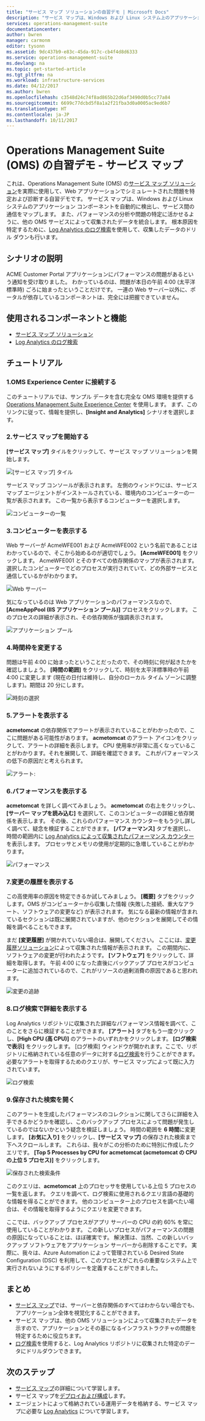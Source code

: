 ```yaml
---
title: "サービス マップ ソリューションの自習デモ | Microsoft Docs"
description: "サービス マップは、Windows および Linux システム上のアプリケーション コンポーネントを自動的に検出し、サービス間の通信をマップする、Operations Management Suite (OMS) のソリューションです。  これは、サービス マップを実際に使用して、Web アプリケーションでシミュレートされた問題を特定および診断する自習デモです。"
services: operations-management-suite
documentationcenter: 
author: bwren
manager: carmonm
editor: tysonn
ms.assetid: 9dc437b9-e83c-45da-917c-cb4f4d8d6333
ms.service: operations-management-suite
ms.devlang: na
ms.topic: get-started-article
ms.tgt_pltfrm: na
ms.workload: infrastructure-services
ms.date: 04/12/2017
ms.author: bwren
ms.openlocfilehash: c3548d24c74f8ad865b22d6af3490d0b5cc77a84
ms.sourcegitcommit: 6699c77dcbd5f8a1a2f21fba3d0a0005ac9ed6b7
ms.translationtype: HT
ms.contentlocale: ja-JP
ms.lasthandoff: 10/11/2017
---
```

# <a name="operations-management-suite-oms-self-paced-demo---service-map"></a>Operations Management Suite (OMS) の自習デモ - サービス マップ
これは、Operations Management Suite (OMS) の[サービス マップ ソリューション](operations-management-suite-service-map.md)を実際に使用して、Web アプリケーションでシミュレートされた問題を特定および診断する自習デモです。  サービス マップは、Windows および Linux システムのアプリケーション コンポーネントを自動的に検出し、サービス間の通信をマップします。  また、パフォーマンスの分析や問題の特定に活かせるように、他の OMS サービスによって収集されたデータを統合します。  根本原因を特定するために、[Log Analytics のログ検索](../log-analytics/log-analytics-log-searches.md)を使用して、収集したデータのドリル ダウンも行います。


## <a name="scenario-description"></a>シナリオの説明
ACME Customer Portal アプリケーションにパフォーマンスの問題があるという通知を受け取りました。  わかっているのは、問題が本日の午前 4:00 (太平洋標準時) ごろに始まったということだけです。  一連の Web サーバー以外に、ポータルが依存しているコンポーネントは、完全には把握できていません。  

## <a name="components-and-features-used"></a>使用されるコンポーネントと機能
- [サービス マップ ソリューション](operations-management-suite-service-map.md)
- [Log Analytics のログ検索](../log-analytics/log-analytics-log-searches.md)


## <a name="walk-through"></a>チュートリアル

### <a name="1-connect-to-the-oms-experience-center"></a>1.OMS Experience Center に接続する
このチュートリアルでは、サンプル データを含む完全な OMS 環境を提供する [Operations Management Suite Experience Center](https://experience.mms.microsoft.com/) を使用します。 まず、このリンクに従って、情報を提供し、**[Insight and Analytics]** シナリオを選択します。


### <a name="2-start-service-map"></a>2.サービス マップを開始する
**[サービス マップ]** タイルをクリックして、サービス マップ ソリューションを開始します。

![[サービス マップ] タイル](media/operations-management-suite-walkthrough-servicemap/tile.png)

サービス マップ コンソールが表示されます。  左側のウィンドウには、サービス マップ エージェントがインストールされている、環境内のコンピューターの一覧が表示されます。  この一覧から表示するコンピューターを選択します。

![コンピューターの一覧](media/operations-management-suite-walkthrough-servicemap/computer-list.png)


### <a name="3-view-computer"></a>3.コンピューターを表示する
Web サーバーが AcmeWFE001 および AcmeWFE002 という名前であることはわかっているので、そこから始めるのが適切でしょう。  **[AcmeWFE001]** をクリックします。  AcmeWFE001 とそのすべての依存関係のマップが表示されます。  選択したコンピューターでどのプロセスが実行されていて、どの外部サービスと通信しているかがわかります。

![Web サーバー](media/operations-management-suite-walkthrough-servicemap/web-server.png)

気になっているのは Web アプリケーションのパフォーマンスなので、**[AcmeAppPool (IIS アプリケーション プール)]** プロセスをクリックします。  このプロセスの詳細が表示され、その依存関係が強調表示されます。  

![アプリケーション プール](media/operations-management-suite-walkthrough-servicemap/app-pool.png)


### <a name="4-change-time-window"></a>4.時間枠を変更する

問題は午前 4:00 に始まったということだったので、その時刻に何が起きたかを確認しましょう。 **[時間の範囲]** をクリックして、時刻を太平洋標準時の午前 4:00 に変更します (現在の日付は維持し、自分のローカル タイム ゾーンに調整します)。期間は 20 分にします。

![時刻の選択](./media/operations-management-suite-walkthrough-servicemap/time-picker.png)


### <a name="5-view-alert"></a>5.アラートを表示する

**acmetomcat** の依存関係でアラートが表示されていることがわかったので、ここに問題がある可能性があります。  **acmetomcat** のアラート アイコンをクリックして、アラートの詳細を表示します。  CPU 使用率が非常に高くなっていることがわかります。それを展開して、詳細を確認できます。  これがパフォーマンスの低下の原因だと考えられます。 

![アラート:](./media/operations-management-suite-walkthrough-servicemap/alert.png)


### <a name="6-view-performance"></a>6.パフォーマンスを表示する

**acmetomcat** を詳しく調べてみましょう。  **acmetomcat** の右上をクリックし、**[サーバー マップを読み込む]** を選択して、このコンピューターの詳細と依存関係を表示します。 その後、これらのパフォーマンス カウンターをもう少し詳しく調べて、疑念を検証することができます。  **[パフォーマンス]** タブを選択し、時間の範囲内に [Log Analytics によって収集されたパフォーマンス カウンター](../log-analytics/log-analytics-data-sources-performance-counters.md)を表示します。  プロセッサとメモリの使用が定期的に急増していることがわかります。

![パフォーマンス](./media/operations-management-suite-walkthrough-servicemap/performance.png)


### <a name="7-view-change-tracking"></a>7.変更の履歴を表示する
この高使用率の原因を特定できるか試してみましょう。  **[概要]** タブをクリックします。OMS がコンピューターから収集した情報 (失敗した接続、重大なアラート、ソフトウェアの変更など) が表示されます。  気になる最新の情報が含まれているセクションは既に展開されていますが、他のセクションを展開してその情報を調べることもできます。


まだ **[変更履歴]** が開かれていない場合は、展開してください。  ここには、[変更履歴ソリューション](../log-analytics/log-analytics-change-tracking.md)によって収集された情報が表示されます。  この期間内に、ソフトウェアの変更が行われたようです。  **[ソフトウェア]** をクリックして、詳細を取得します。  午前 4:00 になった直後にバックアップ プロセスがコンピューターに追加されているので、これがリソースの過剰消費の原因であると思われます。

![変更の追跡](./media/operations-management-suite-walkthrough-servicemap/change-tracking.png)



### <a name="8-view-details-in-log-search"></a>8.ログ検索で詳細を表示する
Log Analytics リポジトリに収集された詳細なパフォーマンス情報を調べて、このことをさらに検証することができます。  **[アラート]** タブをもう一度クリックし、**[High CPU (高 CPU)]** のアラートのいずれかをクリックします。  **[ログ検索で表示]** をクリックします。  [ログ検索] ウィンドウが開かれます。ここで、リポジトリに格納されている任意のデータに対する[ログ検索](../log-analytics/log-analytics-log-searches.md)を行うことができます。  必要なアラートを取得するためのクエリが、サービス マップによって既に入力されています。  

![ログ検索](./media/operations-management-suite-walkthrough-servicemap/log-search.png)


### <a name="9-open-saved-search"></a>9.保存された検索を開く
このアラートを生成したパフォーマンスのコレクションに関してさらに詳細を入手できるかどうかを確認し、このバックアップ プロセスによって問題が発生しているのではないかという疑念を検証しましょう。  時間の範囲を **6 時間**に変更します。  **[お気に入り]** をクリックし、**[サービス マップ]** の保存された検索まで下へスクロールします。  これらは、我々がこの分析のために特別に作成したクエリです。  **[Top 5 Processes by CPU for acmetomcat (acmetomcat の CPU の上位 5 プロセス)]** をクリックします。

![保存された検索条件](./media/operations-management-suite-walkthrough-servicemap/saved-search.png)


このクエリは、**acmetomcat** 上のプロセッサを使用している上位 5 プロセスの一覧を返します。  クエリを調べて、ログ検索に使用されるクエリ言語の基礎的な情報を得ることができます。  他のコンピューター上のプロセスを調べたい場合は、その情報を取得するようにクエリを変更できます。

ここでは、バックアップ プロセスがアプリ サーバーの CPU の約 60% を常に使用していることがわかります。  この新しいプロセスがパフォーマンスの問題の原因になっていることは、ほぼ確実です。  解決策は、当然、この新しいバックアップ ソフトウェアをアプリケーション サーバーから削除することです。  実際に、我々は、Azure Automation によって管理されている Desired State Configuration (DSC) を利用して、このプロセスがこれらの重要なシステム上で実行されないようにするポリシーを定義することができました。


## <a name="summary-points"></a>まとめ
- [サービス マップ](operations-management-suite-service-map.md)では、サーバーと依存関係のすべてはわからない場合でも、アプリケーション全体を視覚化することができます。
- サービス マップは、他の OMS ソリューションによって収集されたデータを示すので、アプリケーションとその基になるインフラストラクチャの問題を特定するために役立ちます。
- [ログ検索](../log-analytics/log-analytics-log-searches.md)を使用すると、Log Analytics リポジトリに収集された特定のデータにドリルダウンできます。    

## <a name="next-steps"></a>次のステップ
- [サービス マップ](operations-management-suite-service-map.md)の詳細について学習します。
- サービス マップを[デプロイおよび構成](operations-management-suite-service-map-configure.md)します。
- エージェントによって格納されている運用データを格納する、サービス マップに必要な [Log Analytics](../log-analytics/log-analytics-overview.md) について学習します。